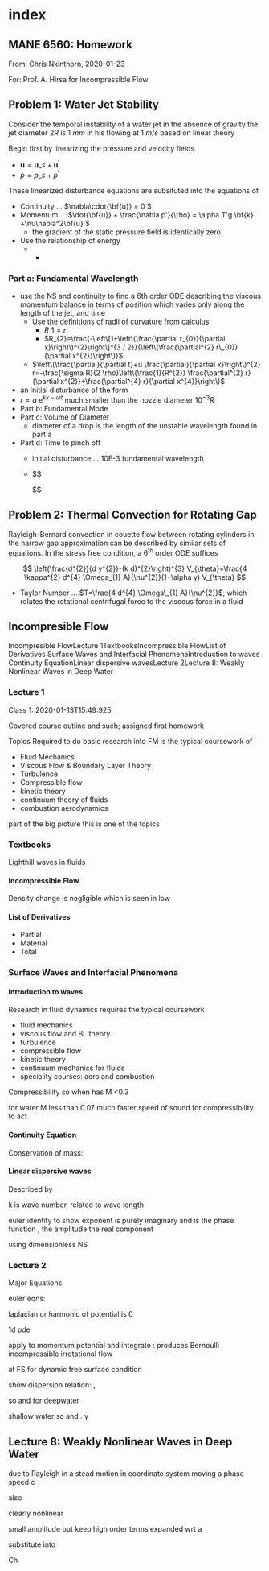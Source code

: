# index

## MANE 6560: Homework

From: Chris Nkinthorn, 2020-01-23

For: Prof. A. Hirsa for Incompressible Flow

## Problem 1: Water Jet Stability

Consider the temporal instability of a water jet in the absence of gravity the jet diameter $2R$ is $1 \text{ \[mm\]}$ in his flowing at $1 \text{ \[m/s\]}$ based on linear theory

Begin first by linearizing the pressure and velocity fields

* $\mathbf{u}=\mathbf{u}\_{s}+\mathbf{u}^{\prime}$
* $p=p\_{s}+p^{\prime}$

These linearized disturbance equations are subsituted into the equations of

* Continuity ... $\nabla\cdot{\bf{u}} = 0 $
* Momentum ... $\dot{\bf{u}} + \frac{\nabla p'}{\rho} = \alpha T'g \bf{k} +\nu\nabla^2\bf{u} $
  * the gradient of the static pressure field is identically zero
* Use the relationship of energy 
  * * 

### Part a: Fundamental Wavelength

* use the NS and continuity to find a 6th order ODE describing the viscous momentum balance in terms of position which varies only along the length of the jet, and time 
  * Use the definitions of radii of curvature from calculus
    * $R\_1 = r$
    * $R_{2}=\frac{-\left\[1+\left\(\frac{\partial r_{0}}{\partial x}\right\)^{2}\right\]^{3 / 2}}{\left\(\frac{\partial^{2} r\_{0}}{\partial x^{2}}\right\)}$
  * $\left\(\frac{\partial}{\partial t}+u \frac{\partial}{\partial x}\right\)^{2} r=-\frac{\sigma R}{2 \rho}\left\(\frac{1}{R^{2}} \frac{\partial^{2} r}{\partial x^{2}}+\frac{\partial^{4} r}{\partial x^{4}}\right\)$
* an initial disturbance of the form
* $r = a \text{ e}^{kx -\omega t}$ much smaller than the nozzle diameter $10^{-3}R$
* Part b: Fundamental Mode
* Part c: Volume of Diameter
  * diameter of a drop is the length of the unstable wavelength found in part a
* Part d: Time to pinch off
  * initial disturbance ... 10E-3 fundamental wavelength
  * $$

    $$

## Problem 2: Thermal Convection for Rotating Gap

Rayleigh-Bernard convection in couette flow between rotating cylinders in the narrow gap approximation can be described by similar sets of equations. In the stress free condition, a $6^\text{th}$ order ODE suffices

$$
\left(\frac{d^{2}}{d y^{2}}-(k d)^{2}\right)^{3} V_{\theta}=\frac{4 \kappa^{2} d^{4} \Omega_{1} A}{\nu^{2}}(1+\alpha y) V_{\theta}
$$

* Taylor Number … $T=\frac{4 d^{4} \Omega\_{1} A}{\nu^{2}}$, which relates the rotational centrifugal force to the viscous force in a fluid 

## Incompresible Flow

Incompresible FlowLecture 1TextbooksIncompressible FlowList of Derivatives Surface Waves and Interfacial PhenomenaIntroduction to waves Continuity EquationLinear dispersive wavesLecture 2Lecture 8: Weakly Nonlinear Waves in Deep Water

### Lecture 1

Class 1: 2020-01-13T15:49:925

Covered course outline and such; assigned first homework

Topics Required to do basic research into FM is the typical coursework of

* Fluid Mechanics
* Viscous Flow & Boundary Layer Theory
* Turbulence
* Compressible flow
* kinetic theory
* continuum theory of fluids
* combustion aerodynamics

part of the big picture this is one of the topics

### Textbooks

Lighthill waves in fluids

#### Incompressible Flow

Density change is negligible which is seen in low 

#### List of Derivatives

* Partial
* Material
* Total

### Surface Waves and Interfacial Phenomena

#### Introduction to waves

Research in fluid dynamics requires the typical coursework

* fluid mechanics
* viscous flow and BL theory
* turbulence
* compressible flow
* kinetic theory
* continuum mechanics for fluids
* speciality courses: aero and combustion

Compressibility  so when  has M &lt;0.3

for water M less than 0.07 much faster speed of sound for compressibility to act

#### Continuity Equation

Conservation of mass: 

#### Linear dispersive waves

Described by

k is wave number, related to wave length 

euler identity to show exponent is purely imaginary and is the phase function , the amplitude the real component

using dimensionless NS

### Lecture 2

Major Equations

euler eqns: 

laplacian or harmonic of potential is 0 

1d pde 

apply to momentum potential and integrate : produces Bernoulli incompressible irrotational flow

at FS  for dynamic free surface condition

show dispersion relation: , 

so  and for deepwater

shallow water   so  and . y

## Lecture 8: Weakly Nonlinear Waves in Deep Water

due to Rayleigh in a stead motion in coordinate system moving a phase speed c

also

clearly nonlinear

small amplitude but keep high order terms expanded wrt a

substitute into 

Ch

